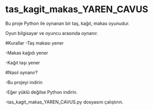 # tas_kagit_makas_YAREN_CAVUS
Bu proje Python ile oynanan bir taş, kağıt, makas oyunudur.

Oyun bilgisayar ve oyuncu arasında oynanır.

#Kurallar
-Taş makası yener

-Makas kağıdı yener

-Kağıt taşı yener

#Nasıl oynanır?

-Bu projeyi indirin

-Eğer yüklü değilse Python indirin.

-tas_kagit_makas_YAREN_CAVUS.py dosyasını çalıştırın.
